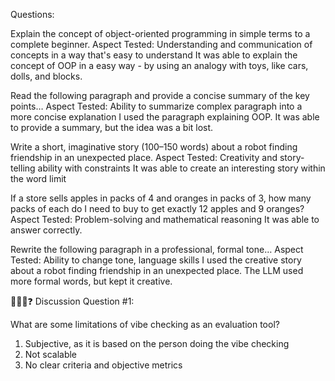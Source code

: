 Questions:

Explain the concept of object-oriented programming in simple terms to a complete beginner.
Aspect Tested:
Understanding and communication of concepts in a way that's easy to understand
It was able to explain the concept of OOP in a easy way - by using an analogy with toys, like cars, dolls, and blocks.

Read the following paragraph and provide a concise summary of the key points…
Aspect Tested:
Ability to summarize complex paragraph into a more concise explanation
I used the paragraph explaining OOP.  It was able to provide a summary, but the idea was a bit lost.

Write a short, imaginative story (100–150 words) about a robot finding friendship in an unexpected place.
Aspect Tested:
Creativity and story-telling ability with constraints
It was able to create an interesting story within the word limit

If a store sells apples in packs of 4 and oranges in packs of 3, how many packs of each do I need to buy to get exactly 12 apples and 9 oranges?
Aspect Tested:
Problem-solving and mathematical reasoning
It was able to answer correctly.

Rewrite the following paragraph in a professional, formal tone…
Aspect Tested:
Ability to change tone, language skills
I used the creative story about a robot finding friendship in an unexpected place.  The LLM used more formal words, but kept it creative.


🧑‍🤝‍🧑❓ Discussion Question #1:

What are some limitations of vibe checking as an evaluation tool?
1. Subjective, as it is based on the person doing the vibe checking
2. Not scalable
3. No clear criteria and objective metrics
